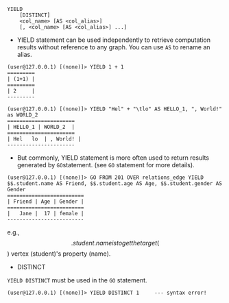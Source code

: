 
```
YIELD
    [DISTINCT]
    <col_name> [AS <col_alias>] 
    [, <col_name> [AS <col_alias>] ...]
```

* YIELD statement can be used independently to retrieve computation results without reference to any graph. You can use `AS` to rename an alias.

```
(user@127.0.0.1) [(none)]> YIELD 1 + 1
=========
| (1+1) |
=========
| 2     |
---------

(user@127.0.0.1) [(none)]> YIELD "Hel" + "\tlo" AS HELLO_1, ", World!" as WORLD_2
======================
| HELLO_1 | WORLD_2  |
======================
| Hel   lo  | , World! |
----------------------
```

* But commonly, YIELD statement is more often used to return results generated by `GO`statement. (see `GO` statement for more details).

```
(user@127.0.0.1) [(none)]> GO FROM 201 OVER relations_edge YIELD $$.student.name AS Friend, $$.student.age AS Age, $$.student.gender AS Gender
=========================
| Friend | Age | Gender |
=========================
|   Jane |  17 | female |
-------------------------
```

e.g., $$.student.name is to get the target ($$) vertex (student)'s property (name). 

* DISTINCT

`YIELD DISTINCT` must be used in the `GO` statement.
```
(user@127.0.0.1) [(none)]> YIELD DISTINCT 1     --- syntax error!
```